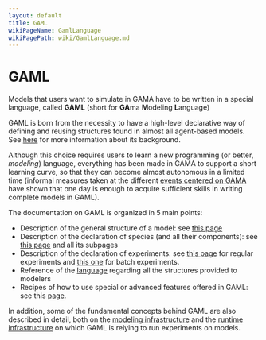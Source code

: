 ```yaml
---
layout: default
title: GAML
wikiPageName: GamlLanguage
wikiPagePath: wiki/GamlLanguage.md
---
```



# GAML



Models that users want to simulate in GAMA have to be written in a special language, called **GAML** (short for **GA**ma **M**odeling **L**anguage)

GAML is born from the necessity to have a high-level declarative way of defining and reusing structures found in almost all agent-based models. See [here](Introduction) for more information about its background.

Although this choice requires users to learn a new programming (or better, _modeling_) language, everything has been made in GAMA to support a short learning curve, so that they can become almost autonomous in a limited time (informal measures taken at the different [events centered on GAMA](Events) have shown that one day is enough to acquire sufficient skills in writing complete models in GAML).

The documentation on GAML is organized in 5 main points:

  * Description of the general structure of a model: see [this page](ModelOrganization)
  * Description of the declaration of species (and all their components): see [this page](ManipulateBasicSpecies) and all its subpages
  * Description of the declaration of experiments: see [this page](DefiningGUIExperiment) for regular experiments and [this one](BatchExperiments) for batch experiments.
  * Reference of the [language](GamlReference) regarding all the structures provided to modelers
  * Recipes of how to use special or advanced features offered in GAML: see this [page](Recipes).

In addition, some of the fundamental concepts behind GAML are also described in detail, both on the [modeling infrastructure](Introduction) and the [runtime infrastructure](RuntimeConcepts) on which GAML is relying to run experiments on models.
